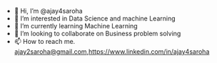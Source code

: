 - 👋 Hi, I’m @ajay4saroha
- 👀 I’m interested in Data Science and machine Learning
- 🌱 I’m currently learning Machine Learning
- 💞️ I’m looking to collaborate on Business problem solving
- 📫 How to reach me. ajay2saroha@gmail.com,https://www.linkedin.com/in/ajay4saroha

<!---
ajay4saroha/ajay4saroha is a ✨ special ✨ repository because its `README.md` (this file) appears on your GitHub profile.
You can click the Preview link to take a look at your changes.
--->
